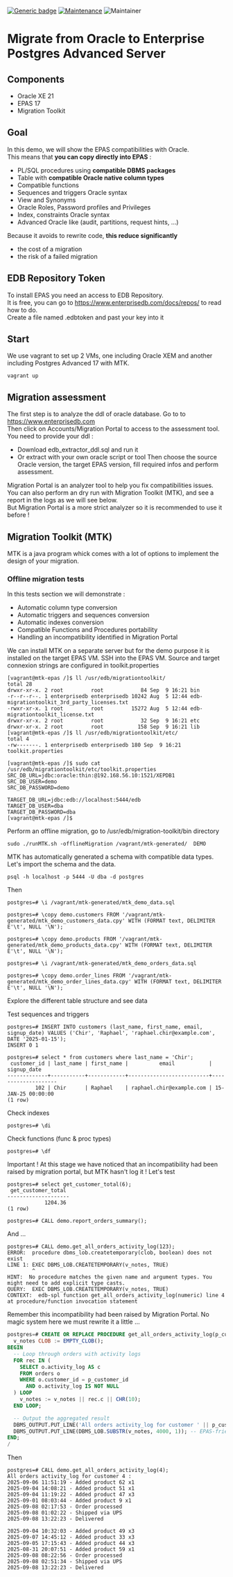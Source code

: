 [![Generic badge](https://img.shields.io/badge/Version-1.0-<COLOR>.svg)](https://shields.io/)
[![Maintenance](https://img.shields.io/badge/Maintained%3F-yes-green.svg)](https://GitHub.com/Naereen/StrapDown.js/graphs/commit-activity)
![Maintainer](https://img.shields.io/badge/maintainer-raphael.chir@gmail.com-blue)
# Migrate from Oracle to Enterprise Postgres Advanced Server
## Components
- Oracle XE 21
- EPAS 17
- Migration Toolkit

## Goal
In this demo, we will show the EPAS compatibilities with Oracle.  
This means that **you can copy directly into EPAS** : 
- PL/SQL procedures using **compatible DBMS packages**
- Table with **compatible Oracle native column types**
- Compatible functions
- Sequences and triggers Oracle syntax
- View and Synonyms
- Oracle Roles, Password profiles and Privileges
- Index, constraints Oracle syntax
- Advanced Oracle like (audit, partitions, request hints, ...)

Because it avoids to rewrite code, **this reduce significantly** 
- the cost of a migration
- the risk of a failed migration

## EDB Repository Token
To install EPAS you need an access to EDB Repository.   
It is free, you can go to https://www.enterprisedb.com/docs/repos/ to read how to do.  
Create a file named .edbtoken and past your key into it  

## Start
We use vagrant to set up 2 VMs, one including Oracle XEM and another including Postgres Advanced 17 with MTK.
```
vagrant up
```
## Migration assessment

The first step is to analyze the ddl of oracle database. Go to to https://www.enterprisedb.com  
Then click on Accounts/Migration Portal to access to the assessment tool.
You need to provide your ddl : 
- Download edb_extractor_ddl.sql and run it 
- Or extract with your own oracle script or tool
Then choose the source Oracle version, the target EPAS version, fill required infos and perform assessment.

Migration Portal is an analyzer tool to help you fix compatibilities issues.  
You can also perform an dry run with Migration Toolkit (MTK), and see a report in the logs as we will see below.  
But Migration Portal is a more strict analyzer so it is recommended to use it before ! 

## Migration Toolkit (MTK)
MTK is a java program whick comes with a lot of options to implement the design of your migration.  

### Offline migration tests
In this tests section we will demonstrate :  
- Automatic column type conversion
- Automatic triggers and sequences conversion
- Automatic indexes conversion
- Compatible Functions and Procedures portability
- Handling an incompatibility identified in Migration Portal

We can install MTK on a separate server but for the demo purpose it is installed on the target EPAS VM. 
SSH into the EPAS VM.
Source and target connexion strings are configured in toolkit.properties
```
[vagrant@mtk-epas /]$ ll /usr/edb/migrationtoolkit/
total 28
drwxr-xr-x. 2 root         root            84 Sep  9 16:21 bin
-r--r--r--. 1 enterprisedb enterprisedb 10242 Aug  5 12:44 edb-migrationtoolkit_3rd_party_licenses.txt
-rwxr-xr-x. 1 root         root         15272 Aug  5 12:44 edb-migrationtoolkit_license.txt
drwxr-xr-x. 2 root         root            32 Sep  9 16:21 etc
drwxr-xr-x. 2 root         root           158 Sep  9 16:21 lib
[vagrant@mtk-epas /]$ ll /usr/edb/migrationtoolkit/etc/
total 4
-rw-------. 1 enterprisedb enterprisedb 180 Sep  9 16:21 toolkit.properties
```
```
[vagrant@mtk-epas /]$ sudo cat /usr/edb/migrationtoolkit/etc/toolkit.properties 
SRC_DB_URL=jdbc:oracle:thin:@192.168.56.10:1521/XEPDB1
SRC_DB_USER=demo
SRC_DB_PASSWORD=demo

TARGET_DB_URL=jdbc:edb://localhost:5444/edb
TARGET_DB_USER=dba
TARGET_DB_PASSWORD=dba
[vagrant@mtk-epas /]$ 
```
Perform an offline migration, go to /usr/edb/migration-toolkit/bin directory
```
sudo ./runMTK.sh -offlineMigration /vagrant/mtk-generated/  DEMO
```
MTK has automatically generated a schema with compatible data types. Let's import the schema and the data.
```
psql -h localhost -p 5444 -U dba -d postgres
```
Then
```
postgres=# \i /vagrant/mtk-generated/mtk_demo_data.sql 
```
```
postgres=# \copy demo.customers FROM '/vagrant/mtk-generated/mtk_demo_customers_data.cpy' WITH (FORMAT text, DELIMITER E'\t', NULL '\N');
```
```
postgres=# \copy demo.products FROM '/vagrant/mtk-generated/mtk_demo_products_data.cpy' WITH (FORMAT text, DELIMITER E'\t', NULL '\N');
```
```
postgres=# \i /vagrant/mtk-generated/mtk_demo_orders_data.sql 
```
```
postgres=# \copy demo.order_lines FROM '/vagrant/mtk-generated/mtk_demo_order_lines_data.cpy' WITH (FORMAT text, DELIMITER E'\t', NULL '\N');
```
Explore the different table structure and see data

Test sequences and triggers
```
postgres=# INSERT INTO customers (last_name, first_name, email, signup_date) VALUES ('Chir', 'Raphael', 'raphael.chir@example.com', DATE '2025-01-15');
INSERT 0 1
```
```
postgres=# select * from customers where last_name = 'Chir';
 customer_id | last_name | first_name |          email           |    signup_date     
-------------+-----------+------------+--------------------------+--------------------
         102 | Chir      | Raphael    | raphael.chir@example.com | 15-JAN-25 00:00:00
(1 row)

```
Check indexes
```
postgres=# \di
```
Check functions (func & proc types)
```
postgres=# \df
```
Important ! At this stage we have noticed that an incompatibility had been raised by migration portal, but MTK hasn't log it !
Let's test
```
postgres=# select get_customer_total(6);
 get_customer_total 
--------------------
            1204.36
(1 row)
```
```
postgres=# CALL demo.report_orders_summary();
```
And ... 
```
postgres=# CALL demo.get_all_orders_activity_log(123);
ERROR:  procedure dbms_lob.createtemporary(clob, boolean) does not exist
LINE 1: EXEC DBMS_LOB.CREATETEMPORARY(v_notes, TRUE)
        ^
HINT:  No procedure matches the given name and argument types. You might need to add explicit type casts.
QUERY:  EXEC DBMS_LOB.CREATETEMPORARY(v_notes, TRUE)
CONTEXT:  edb-spl function get_all_orders_activity_log(numeric) line 4 at procedure/function invocation statement
```
Remember this incompatibility had been raised by Migration Portal.
No magic system here we must rewrite it a little ... 
```sql
postgres=# CREATE OR REPLACE PROCEDURE get_all_orders_activity_log(p_customer_id NUMBER) IS
  v_notes CLOB := EMPTY_CLOB();
BEGIN
  -- Loop through orders with activity logs
  FOR rec IN (
    SELECT o.activity_log AS c
    FROM orders o
    WHERE o.customer_id = p_customer_id
      AND o.activity_log IS NOT NULL
  ) LOOP
    v_notes := v_notes || rec.c || CHR(10);
  END LOOP;

  -- Output the aggregated result
  DBMS_OUTPUT.PUT_LINE('All orders activity_log for customer ' || p_customer_id || ' :');
  DBMS_OUTPUT.PUT_LINE(DBMS_LOB.SUBSTR(v_notes, 4000, 1)); -- EPAS-friendly way
END;
/
```
Then
```
postgres=# CALL demo.get_all_orders_activity_log(4);
All orders activity_log for customer 4 :
2025-09-06 11:51:19 - Added product 62 x1
2025-09-04 14:08:21 - Added product 51 x1
2025-09-04 11:19:22 - Added product 47 x3
2025-09-01 08:03:44 - Added product 9 x1
2025-09-08 02:17:53 - Order processed
2025-09-08 01:02:22 - Shipped via UPS
2025-09-08 13:22:23 - Delivered

2025-09-04 10:32:03 - Added product 49 x3
2025-09-07 14:45:12 - Added product 33 x3
2025-09-05 17:15:43 - Added product 44 x3
2025-08-31 20:07:51 - Added product 59 x1
2025-09-08 08:22:56 - Order processed
2025-09-08 02:51:34 - Shipped via UPS
2025-09-08 13:22:23 - Delivered
```